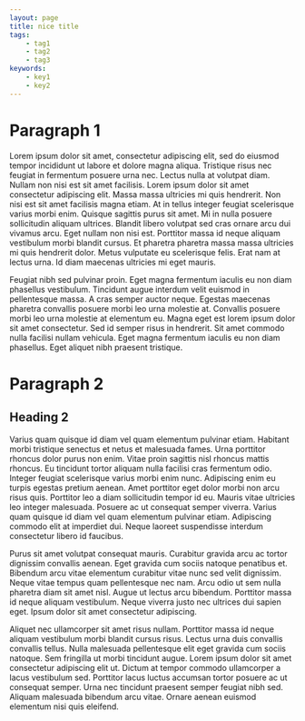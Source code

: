 ```yaml
---
layout: page
title: nice title
tags:
    - tag1
    - tag2
    - tag3
keywords:
    - key1
    - key2
---
```


# Paragraph 1

Lorem ipsum dolor sit amet, consectetur adipiscing elit, sed do eiusmod tempor incididunt ut labore et dolore magna aliqua. Tristique risus nec feugiat in fermentum posuere urna nec. Lectus nulla at volutpat diam. Nullam non nisi est sit amet facilisis. Lorem ipsum dolor sit amet consectetur adipiscing elit. Massa massa ultricies mi quis hendrerit. Non nisi est sit amet facilisis magna etiam. At in tellus integer feugiat scelerisque varius morbi enim. Quisque sagittis purus sit amet. Mi in nulla posuere sollicitudin aliquam ultrices. Blandit libero volutpat sed cras ornare arcu dui vivamus arcu. Eget nullam non nisi est. Porttitor massa id neque aliquam vestibulum morbi blandit cursus. Et pharetra pharetra massa massa ultricies mi quis hendrerit dolor. Metus vulputate eu scelerisque felis. Erat nam at lectus urna. Id diam maecenas ultricies mi eget mauris.

Feugiat nibh sed pulvinar proin. Eget magna fermentum iaculis eu non diam phasellus vestibulum. Tincidunt augue interdum velit euismod in pellentesque massa. A cras semper auctor neque. Egestas maecenas pharetra convallis posuere morbi leo urna molestie at. Convallis posuere morbi leo urna molestie at elementum eu. Magna eget est lorem ipsum dolor sit amet consectetur. Sed id semper risus in hendrerit. Sit amet commodo nulla facilisi nullam vehicula. Eget magna fermentum iaculis eu non diam phasellus. Eget aliquet nibh praesent tristique.

# Paragraph 2
## Heading 2

Varius quam quisque id diam vel quam elementum pulvinar etiam. Habitant morbi tristique senectus et netus et malesuada fames. Urna porttitor rhoncus dolor purus non enim. Vitae proin sagittis nisl rhoncus mattis rhoncus. Eu tincidunt tortor aliquam nulla facilisi cras fermentum odio. Integer feugiat scelerisque varius morbi enim nunc. Adipiscing enim eu turpis egestas pretium aenean. Amet porttitor eget dolor morbi non arcu risus quis. Porttitor leo a diam sollicitudin tempor id eu. Mauris vitae ultricies leo integer malesuada. Posuere ac ut consequat semper viverra. Varius quam quisque id diam vel quam elementum pulvinar etiam. Adipiscing commodo elit at imperdiet dui. Neque laoreet suspendisse interdum consectetur libero id faucibus.

Purus sit amet volutpat consequat mauris. Curabitur gravida arcu ac tortor dignissim convallis aenean. Eget gravida cum sociis natoque penatibus et. Bibendum arcu vitae elementum curabitur vitae nunc sed velit dignissim. Neque vitae tempus quam pellentesque nec nam. Arcu odio ut sem nulla pharetra diam sit amet nisl. Augue ut lectus arcu bibendum. Porttitor massa id neque aliquam vestibulum. Neque viverra justo nec ultrices dui sapien eget. Ipsum dolor sit amet consectetur adipiscing.

Aliquet nec ullamcorper sit amet risus nullam. Porttitor massa id neque aliquam vestibulum morbi blandit cursus risus. Lectus urna duis convallis convallis tellus. Nulla malesuada pellentesque elit eget gravida cum sociis natoque. Sem fringilla ut morbi tincidunt augue. Lorem ipsum dolor sit amet consectetur adipiscing elit ut. Dictum at tempor commodo ullamcorper a lacus vestibulum sed. Porttitor lacus luctus accumsan tortor posuere ac ut consequat semper. Urna nec tincidunt praesent semper feugiat nibh sed. Aliquam malesuada bibendum arcu vitae. Ornare aenean euismod elementum nisi quis eleifend.
